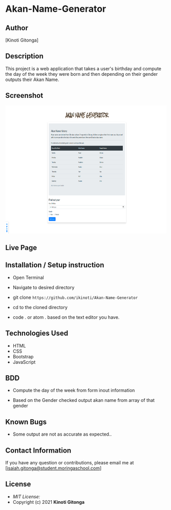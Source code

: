 # Akan-Name-Generator

## Author

[Kinoti Gitonga]

## Description

This project is a web application that takes a user's birthday and compute the day of the week they were born and then depending on their gender outputs their Akan Name. 

## Screenshot
<img src="./images/akan.png" width="800px" height="400px">

## Live Page 
 


## Installation / Setup instruction
* Open Terminal

* Navigate to desired directory

* git clone ```https://github.com/ikinoti/Akan-Name-Generator```

* cd to the cloned directory

* code . or atom . based on the text editor you have.

## Technologies Used

* HTML
* CSS
* Bootstrap
* JavaScript


## BDD

* Compute the day of the week from form inout information

* Based on the Gender checked output akan name from array of that gender

## Known Bugs
* Some output are not as accurate as expected..

## Contact Information 

If you have any question or contributions, please email me at [isaiah.gitonga@student.moringaschool.com]

## License
* *MIT License:*
* Copyright (c) 2021 **Kinoti Gitonga**